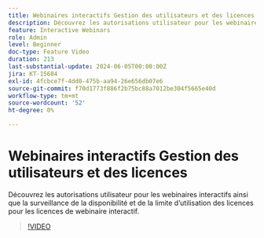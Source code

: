 ```yaml
---
title: Webinaires interactifs Gestion des utilisateurs et des licences
description: Découvrez les autorisations utilisateur pour les webinaires interactifs ainsi que la surveillance de la disponibilité et de la limite d’utilisation des licences pour les licences de webinaire interactif.
feature: Interactive Webinars
role: Admin
level: Beginner
doc-type: Feature Video
duration: 213
last-substantial-update: 2024-06-05T00:00:00Z
jira: KT-15684
exl-id: 4fcbce7f-4dd0-475b-aa94-26e656db07e6
source-git-commit: f70d1773f886f2b75bc88a7012be304f5665e40d
workflow-type: tm+mt
source-wordcount: '52'
ht-degree: 0%

---
```


# Webinaires interactifs Gestion des utilisateurs et des licences

Découvrez les autorisations utilisateur pour les webinaires interactifs ainsi que la surveillance de la disponibilité et de la limite d’utilisation des licences pour les licences de webinaire interactif.

>[!VIDEO](https://video.tv.adobe.com/v/3446118/?learn=on&captions=fre_fr)
